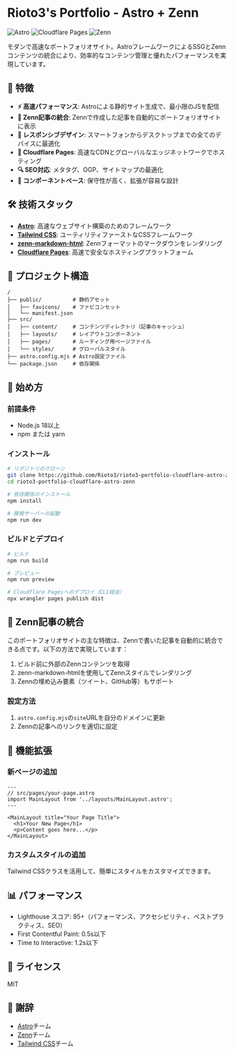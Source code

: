 # Rioto3's Portfolio - Astro + Zenn

![Astro](https://img.shields.io/badge/Astro-5.6.1-orange)
![Cloudflare Pages](https://img.shields.io/badge/Cloudflare_Pages-blue)
![Zenn](https://img.shields.io/badge/Zenn_Integration-0.1.158-blue)

モダンで高速なポートフォリオサイト。AstroフレームワークによるSSGとZennコンテンツの統合により、効率的なコンテンツ管理と優れたパフォーマンスを実現しています。

## 📢 特徴

- **⚡ 高速パフォーマンス**: Astroによる静的サイト生成で、最小限のJSを配信
- **📝 Zenn記事の統合**: Zennで作成した記事を自動的にポートフォリオサイトに表示
- **🎨 レスポンシブデザイン**: スマートフォンからデスクトップまでの全てのデバイスに最適化
- **🚀 Cloudflare Pages**: 高速なCDNとグローバルなエッジネットワークでホスティング
- **🔍 SEO対応**: メタタグ、OGP、サイトマップの最適化
- **🧩 コンポーネントベース**: 保守性が高く、拡張が容易な設計

## 🛠️ 技術スタック

- **[Astro](https://astro.build/)**: 高速なウェブサイト構築のためのフレームワーク
- **[Tailwind CSS](https://tailwindcss.com/)**: ユーティリティファーストなCSSフレームワーク
- **[zenn-markdown-html](https://github.com/zenn-dev/zenn-editor)**: Zennフォーマットのマークダウンをレンダリング
- **[Cloudflare Pages](https://pages.cloudflare.com/)**: 高速で安全なホスティングプラットフォーム

## 📂 プロジェクト構造

```
/
├── public/          # 静的アセット
│   ├── favicons/    # ファビコンセット
│   └── manifest.json
├── src/
│   ├── content/     # コンテンツディレクトリ（記事のキャッシュ）
│   ├── layouts/     # レイアウトコンポーネント
│   ├── pages/       # ルーティング用ページファイル
│   └── styles/      # グローバルスタイル
├── astro.config.mjs # Astro設定ファイル
└── package.json     # 依存関係
```

## 🚀 始め方

### 前提条件

- Node.js 18以上
- npm または yarn

### インストール

```bash
# リポジトリのクローン
git clone https://github.com/Rioto3/rioto3-portfolio-cloudflare-astro-zenn.git
cd rioto3-portfolio-cloudflare-astro-zenn

# 依存関係のインストール
npm install

# 開発サーバーの起動
npm run dev
```

### ビルドとデプロイ

```bash
# ビルド
npm run build

# プレビュー
npm run preview

# Cloudflare Pagesへのデプロイ（CLI経由）
npx wrangler pages publish dist
```

## 📝 Zenn記事の統合

このポートフォリオサイトの主な特徴は、Zennで書いた記事を自動的に統合できる点です。以下の方法で実現しています：

1. ビルド前に外部のZennコンテンツを取得
2. zenn-markdown-htmlを使用してZennスタイルでレンダリング
3. Zennの埋め込み要素（ツイート、GitHub等）もサポート

### 設定方法

1. `astro.config.mjs`の`site`URLを自分のドメインに更新
2. Zennの記事へのリンクを適切に設定

## 🧩 機能拡張

### 新ページの追加

```astro
---
// src/pages/your-page.astro
import MainLayout from '../layouts/MainLayout.astro';
---

<MainLayout title="Your Page Title">
  <h1>Your New Page</h1>
  <p>Content goes here...</p>
</MainLayout>
```

### カスタムスタイルの追加

Tailwind CSSクラスを活用して、簡単にスタイルをカスタマイズできます。

## 📊 パフォーマンス

- Lighthouse スコア: 95+（パフォーマンス、アクセシビリティ、ベストプラクティス、SEO）
- First Contentful Paint: 0.5s以下
- Time to Interactive: 1.2s以下

## 📄 ライセンス

MIT

## 🙏 謝辞

- [Astro](https://astro.build/)チーム
- [Zenn](https://zenn.dev/)チーム
- [Tailwind CSS](https://tailwindcss.com/)チーム
